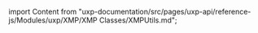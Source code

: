 import Content from "uxp-documentation/src/pages/uxp-api/reference-js/Modules/uxp/XMP/XMP Classes/XMPUtils.md";

<Content query="product=photoshop"/>
